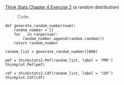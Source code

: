 [Think Stats Chapter 4 Exercise 2](http://greenteapress.com/thinkstats2/html/thinkstats2005.html#toc41) (a random distribution)

> Code:

```
def generate_random_number(num):
    random_number = []
    for _ in range(num):
        random_number.append(random.random())
    return random_number

random_list = generate_random_number(1000)

pmf = thinkstats2.Pmf(random_list, label = 'PMF')
thinkplot.Pmf(pmf)

cdf = thinkstats2.Cdf(random_list, label = 'CDF')
thinkplot.Cdf(cdf)
```

